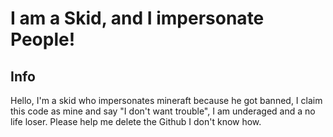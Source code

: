 # I am a Skid, and I impersonate People!

## Info
Hello, I'm a skid who impersonates mineraft because he got banned, I claim this code as mine and say "I don't want trouble", I am underaged and a no life loser. Please help me delete the Github I don't know how.
